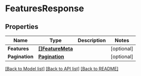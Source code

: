 # FeaturesResponse

## Properties
Name | Type | Description | Notes
------------ | ------------- | ------------- | -------------
**Features** | [**[]FeatureMeta**](FeatureMeta.md) |  | [optional] 
**Pagination** | [**Pagination**](Pagination.md) |  | [optional] 

[[Back to Model list]](../README.md#documentation-for-models) [[Back to API list]](../README.md#documentation-for-api-endpoints) [[Back to README]](../README.md)


